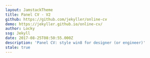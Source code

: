 ```yaml
---
layout: JamstackTheme
title: Panel CV - V2
github: https://github.com/jekyller/online-cv
demo: https://jekyller.github.io/online-cv/
author: Locky
ssg: Jekyll
date: 2017-08-25T08:50:55.000Z
description: 'Panel CV: style win8 for designer (or engineer)'
stale: true
---
```

